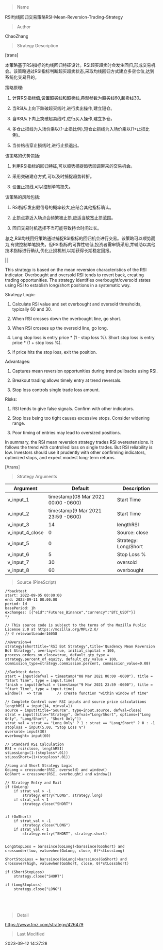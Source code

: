 
> Name

RSI均线回归交易策略RSI-Mean-Reversion-Trading-Strategy

> Author

ChaoZhang

> Strategy Description

[trans]

本策略基于RSI指标的均线回归特征设计。RSI超买超卖时会发生回归,形成交易机会。该策略通过RSI指标判断超买超卖状态,采取均线回归方式建立多空仓位,达到系统化交易目的。

策略原理:

1. 计算RSI指标值,设置超买线和超卖线,典型参数为超买线60,超卖线30。

2. 当RSI从上向下跌破超买线时,进行卖出操作,建立短仓。

3. 当RSI从下向上突破超卖线时,进行买入操作,建立多仓。

4. 多仓止损线为入场价乘以(1-止损比例),短仓止损线为入场价乘以(1+止损比例)。

5. 当价格击穿止损线时,进行止损退出。

该策略的优势包括:

1. 利用RSI指标的回归特征,可以顺势捕捉趋势回调带来的交易机会。

2. 采用突破建仓方式,可以及时捕捉趋势转折。

3. 设置止损线,可以控制单笔损失。

该策略的风险包括:

1. RSI指标发出假信号的概率较大,应结合其他指标确认。

2. 止损点靠近入场点会频繁被止损,应适当放宽止损范围。 

3. 回归交易时机选择不当可能导致持仓时间过长。

总之,RSI均线回归策略通过捕捉RSI指标的回归机会进行交易。该策略可以顺势而为,有效控制单笔损失。但RSI指标的可靠性较低,投资者需审慎采用,并辅助以其他技术指标进行确认,优化止损机制,以期获得长期稳定回报。

||


This strategy is based on the mean reversion characteristics of the RSI indicator. Overbought and oversold RSI tends to revert back, creating trading opportunities. The strategy identifies overbought/oversold states using RSI to establish long/short positions in a systematic way. 

Strategy Logic:

1. Calculate RSI value and set overbought and oversold thresholds, typically 60 and 30. 

2. When RSI crosses down the overbought line, go short. 

3. When RSI crosses up the oversold line, go long.

4. Long stop loss is entry price * (1 - stop loss %). Short stop loss is entry price * (1 + stop loss %).

5. If price hits the stop loss, exit the position.

Advantages:

1. Captures mean reversion opportunities during trend pullbacks using RSI.

2. Breakout trading allows timely entry at trend reversals. 

3. Stop loss controls single trade loss amount.

Risks: 

1. RSI tends to give false signals. Confirm with other indicators.

2. Stop loss being too tight causes excessive stops. Consider widening range.

3. Poor timing of entries may lead to oversized positions.

In summary, the RSI mean reversion strategy trades RSI overextensions. It follows the trend with controlled loss on single trades. But RSI reliability is low. Investors should use it prudently with other confirming indicators, optimized stops, and expect modest long-term returns.

[/trans]

> Strategy Arguments



|Argument|Default|Description|
|----|----|----|
|v_input_1|timestamp(08 Mar 2021 00:00 -0600)|Start Time|
|v_input_2|timestamp(9 Mar 2021 23:59 -0600)|Start Time|
|v_input_3|14|lengthRSI|
|v_input_4_close|0|Source: close|high|low|open|hl2|hlc3|hlcc4|ohlc4|
|v_input_5|0|Strategy: Long/Short|Long Only|Short Only|
|v_input_6|5|Stop Loss %|
|v_input_7|30|oversold|
|v_input_8|60|overbought|


> Source (PineScript)

``` pinescript
/*backtest
start: 2022-09-05 00:00:00
end: 2023-09-11 00:00:00
period: 1d
basePeriod: 1h
exchanges: [{"eid":"Futures_Binance","currency":"BTC_USDT"}]
*/

// This source code is subject to the terms of the Mozilla Public License 2.0 at https://mozilla.org/MPL/2.0/
// © relevantLeader16058

//@version=4
strategy(shorttitle='RSI Bot Strategy',title='Quadency Mean Reversion Bot Strategy', overlay=true, initial_capital = 100, process_orders_on_close=true, default_qty_type = strategy.percent_of_equity, default_qty_value = 100, commission_type=strategy.commission.percent, commission_value=0.08)

//Backtest dates
start = input(defval = timestamp("08 Mar 2021 00:00 -0600"), title = "Start Time", type = input.time)
finish = input(defval = timestamp("9 Mar 2021 23:59 -0600"), title = "Start Time", type = input.time)
window()  => true       // create function "within window of time"

// Complete Control over RSI inputs and source price calculations
lengthRSI = input(14, minval=1)
source = input(title="Source", type=input.source, defval=close)
strat = input(title="Strategy", defval="Long/Short", options=["Long Only", "Long/Short", "Short Only"])
strat_val = strat == "Long Only" ? 1 : strat == "Long/Short" ? 0 : -1
stoploss = input(5.00, "Stop Loss %")
oversold= input(30)
overbought= input(60)

// Standard RSI Calculation
RSI = rsi(close, lengthRSI)
stLossLong=(1-(stoploss*.01))
stLossShort=(1+(stoploss*.01))

//Long and Short Strategy Logic
GoLong = crossunder(RSI, oversold) and window()
GoShort = crossover(RSI, overbought) and window()

// Strategy Entry and Exit
if (GoLong)
    if strat_val > -1
        strategy.entry("LONG", strategy.long)
    if strat_val < 1
        strategy.close("SHORT")
    

if (GoShort)
    if strat_val > -1
        strategy.close("LONG")
    if strat_val < 1
        strategy.entry("SHORT", strategy.short)


LongStopLoss = barssince(GoLong)<barssince(GoShort) and crossunder(low, valuewhen(GoLong, close, 0)*stLossLong)

ShortStopLoss = barssince(GoLong)>barssince(GoShort) and crossover(high, valuewhen(GoShort, close, 0)*stLossShort)

if (ShortStopLoss)
    strategy.close("SHORT")
    
if (LongStopLoss)
    strategy.close("LONG")





```

> Detail

https://www.fmz.com/strategy/426479

> Last Modified

2023-09-12 14:37:28
